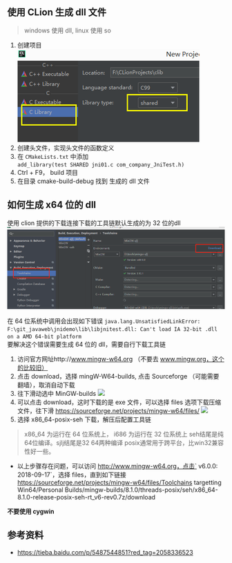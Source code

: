 
## 使用 CLion 生成 dll 文件
> windows 使用 dll, linux 使用 so
1. 创建项目
![](./img/01.png)
2. 创建头文件，实现头文件的函数定义
3. 在 `CMakeLists.txt` 中添加  
`add_library(test SHARED jni01.c com_company_JniTest.h)`
4. Ctrl + F9， build 项目
5. 在目录 cmake-build-debug 找到 生成的 dll 文件

## 如何生成 x64 位的 dll
使用 clion 提供的下载连接下载的工具链默认生成的为 32 位的dll
![](./img/默认的下载toolchain.jpg)

在 64 位系统中调用会出现如下错误
```java.lang.UnsatisfiedLinkError: F:\git_javaweb\jnidemo\lib\libjnitest.dll: Can't load IA 32-bit .dll on a AMD 64-bit platform```  
要解决这个错误需要生成 64 位的 dll，需要自行下载工具链
1. 访问官方网址http://www.mingw-w64.org （不要去 www.mingw.org，这个的比较旧）
2. 点击 download，选择 mingW-W64-builds, 点击 Sourceforge （可能需要翻墙），取消自动下载
3. 往下滑动选中 MinGW-builds
 ![](./img/下载mingw.jpg)
4. 可以点击 download，这时下载的是 exe 文件，可以选择 files 选项下载压缩文件，往下滑
https://sourceforge.net/projects/mingw-w64/files/
 ![](./img/下载mingw2.jpg)
5. 选择 x86_64-posix-seh 下载，解压后配置工具链
 > x86_64 为运行在 64 位系统上， i686 为运行在 32 位系统上
 seh结尾是纯64位编译。sjlj结尾是32 64两种编译
 posix通常用于跨平台，比win32兼容性好一些。
 
 * 以上步骤存在问题，可以访问 http://www.mingw-w64.org，点击` v6.0.0: 2018-09-17`，选择 files，直到如下链接
 https://sourceforge.net/projects/mingw-w64/files/Toolchains targetting Win64/Personal Builds/mingw-builds/8.1.0/threads-posix/seh/x86_64-8.1.0-release-posix-seh-rt_v6-rev0.7z/download
 
 
 **不要使用 cygwin**
  
## 参考资料
* https://tieba.baidu.com/p/5487544851?red_tag=2058336523




